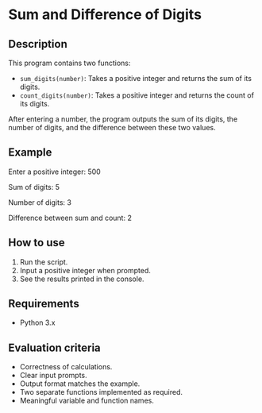 # Sum and Difference of Digits

## Description

This program contains two functions:

- `sum_digits(number)`: Takes a positive integer and returns the sum of its digits.
- `count_digits(number)`: Takes a positive integer and returns the count of its digits.

After entering a number, the program outputs the sum of its digits, the number of digits, and the difference between these two values.

## Example

Enter a positive integer: 500

Sum of digits: 5

Number of digits: 3

Difference between sum and count: 2


## How to use

1. Run the script.
2. Input a positive integer when prompted.
3. See the results printed in the console.

## Requirements

- Python 3.x

## Evaluation criteria

- Correctness of calculations.
- Clear input prompts.
- Output format matches the example.
- Two separate functions implemented as required.
- Meaningful variable and function names.
